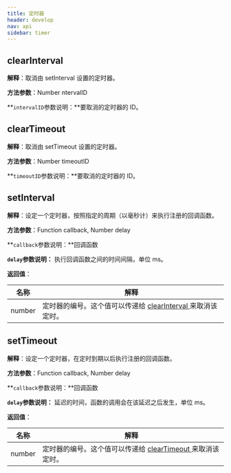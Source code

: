 ```yaml
---
title: 定时器
header: develop
nav: api
sidebar: timer
---
```

##  clearInterval

**解释**：取消由 setInterval 设置的定时器。

**方法参数**：Number ntervalID

**`intervalID`参数说明：**要取消的定时器的 ID。

##  clearTimeout

**解释**：取消由 setTimeout 设置的定时器。

**方法参数**：Number timeoutID

**`timeoutID`参数说明：**要取消的定时器的 ID。

##  setInterval

**解释**：设定一个定时器，按照指定的周期（以毫秒计）来执行注册的回调函数。

**方法参数**：Function callback, Number delay

**`callback`参数说明：**回调函数

**`delay`参数说明：** 执行回调函数之间的时间间隔，单位 ms。 

**返回值**：

|名称|解释|
|--|--|
|number|定时器的编号。这个值可以传递给 <a href="http://smartprogram.baidu.com/docs/develop/api/timer/#clearTimeout/">clearInterval </a>来取消该定时。|

##  setTimeout

**解释**：设定一个定时器，在定时到期以后执行注册的回调函数。

**方法参数**：Function callback, Number delay

**`callback`参数说明：**回调函数

**`delay`参数说明：** 延迟的时间，函数的调用会在该延迟之后发生，单位 ms。


**返回值**：

|名称|解释|
|--|--|
|number|定时器的编号。这个值可以传递给 <a href="http://smartprogram.baidu.com/docs/develop/api/timer/#clearTimeout/">clearTimeout  </a>来取消该定时。|
